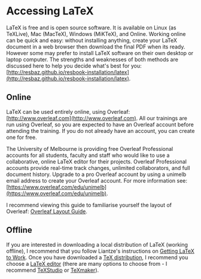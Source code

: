 # Accessing LaTeX

LaTeX is free and is open source software. It is available on Linux \(as TeXLive\), Mac \(MacTeX\), Windows \(MiKTeX\), and Online. Working online can be quick and easy: without installing anything, create your LaTeX document in a web browser then download the final PDF when its ready. However some may prefer to install LaTeX software on their own desktop or laptop computer. The strengths and weaknesses of both methods are discussed here to help you decide what's best for you: [http://resbaz.github.io/resbook-installation/latex](http://resbaz.github.io/resbook-installation/latex).

##  Online

LaTeX can be used entirely online, using Overleaf: [http://www.overleaf.com](http://www.overleaf.com). All our trainings are run using Overleaf, so you are expected to have an Overleaf account before attending the training. If you do not already have an account, you can create one for free.

The University of Melbourne is providing free Overleaf Professional accounts for all students, faculty and staff who would like to use a collaborative, online LaTeX editor for their projects. Overleaf Professional accounts provide real-time track changes, unlimited collaborators, and full document history. Upgrade to a pro Overleaf account by using a unimelb email address to create your Overleaf account. For more information see: [https://www.overleaf.com/edu/unimelb](https://www.overleaf.com/edu/unimelb).

I recommend viewing this guide to familiarise yourself the layout of Overleaf: [Overleaf Layout Guide](/rescom-training/latex/getting-started/-/blob/master/assets/overleaf.pdf).

##  Offline

If you are interested in downloading a local distribution of LaTeX \(working offline\), I recommend that you follow Liantze's instructions on [Getting LaTeX to Work](http://liantze.penguinattack.org/getlatex.html). Once you have downloaded a [TeX distribution](https://www.latex-project.org/get/#tex-distributions), I recommend you choose a [LaTeX editor](https://beebom.com/best-latex-editors) \(there are many options to choose from - I recommend [TeXStudio](http://www.texstudio.org) or [TeXmaker](http://www.xm1math.net/texmaker)\).

